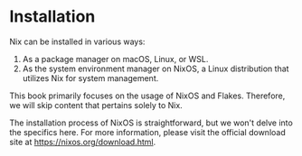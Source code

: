 # Installation

Nix can be installed in various ways:

1. As a package manager on macOS, Linux, or WSL.
2. As the system environment manager on NixOS, a Linux distribution that utilizes Nix for system management.

This book primarily focuses on the usage of NixOS and Flakes. Therefore, we will skip content that pertains solely to Nix.

The installation process of NixOS is straightforward, but we won't delve into the specifics here. For more information, please visit the official download site at <https://nixos.org/download.html>.